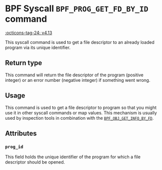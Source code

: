 # BPF Syscall `BPF_PROG_GET_FD_BY_ID` command

<!-- [FEATURE_TAG](BPF_PROG_GET_FD_BY_ID) -->
[:octicons-tag-24: v4.13](https://github.com/torvalds/linux/commit/b16d9aa4c2b90af8d2c3201e245150f8c430c3bc)
<!-- [/FEATURE_TAG] -->

This syscall command is used to get a file descriptor to an already loaded program via its unique identifier.

## Return type

This command will return the file descriptor of the program (positive integer) or an error number (negative integer) if something went wrong.

## Usage

This command is used to get a file descriptor to program so that you might use it in other syscall commands or map values. This mechanism is usually used by inspection tools in combination with the [`BPF_OBJ_GET_INFO_BY_FD`](BPF_OBJ_GET_INFO_BY_FD.md).

## Attributes

### `prog_id`

This field holds the unique identifier of the program for which a file descriptor should be opened.
